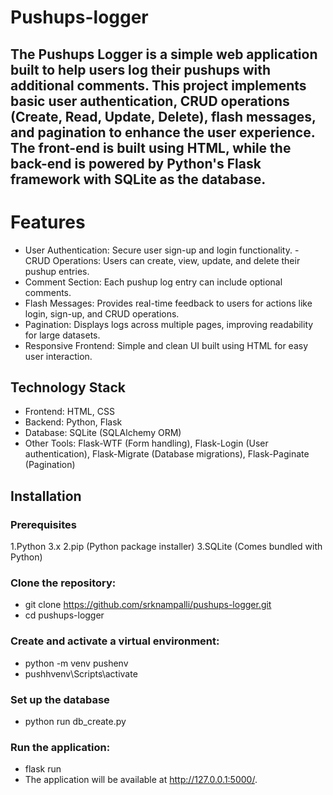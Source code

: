 # Pushups-logger

## The Pushups Logger is a simple web application built to help users log their pushups with additional comments. This project implements basic user authentication, CRUD operations (Create, Read, Update, Delete), flash messages, and pagination to enhance the user experience. The front-end is built using HTML, while the back-end is powered by Python's Flask framework with SQLite as the database.

# Features
- User Authentication: Secure user sign-up and login functionality. - CRUD Operations: Users can create, view, update, and delete their pushup entries.
- Comment Section: Each pushup log entry can include optional comments.
- Flash Messages: Provides real-time feedback to users for actions like login, sign-up, and CRUD operations.
- Pagination: Displays logs across multiple pages, improving readability for large datasets.
- Responsive Frontend: Simple and clean UI built using HTML for easy user interaction.

## Technology Stack
-  Frontend: HTML, CSS
-  Backend: Python, Flask
-  Database: SQLite (SQLAlchemy ORM)
-  Other Tools: Flask-WTF (Form handling), Flask-Login (User authentication), Flask-Migrate (Database migrations), Flask-Paginate (Pagination)

## Installation

### Prerequisites
1.Python 3.x
2.pip (Python package installer)
3.SQLite (Comes bundled with Python)

### Clone the repository:
-  git clone https://github.com/srknampalli/pushups-logger.git
-  cd pushups-logger
### Create and activate a virtual environment:
-  python -m venv pushenv
-  pushhvenv\Scripts\activate

### Set up the database
-  python run db_create.py
### Run the application:
-  flask run
-  The application will be available at http://127.0.0.1:5000/.

